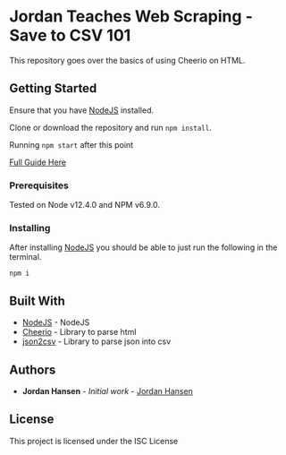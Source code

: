 # Jordan Teaches Web Scraping - Save to CSV 101

This repository goes over the basics of using Cheerio on HTML.

## Getting Started

Ensure that you have [NodeJS](https://nodejs.org/en/) installed.

Clone or download the repository and run `npm install`. 

Running `npm start` after this point

[Full Guide Here](https://javascriptwebscrapingguy.com/save-to-csv-jordan-teaches-web-scraping)

### Prerequisites

Tested on Node v12.4.0 and NPM v6.9.0.

### Installing

After installing [NodeJS](https://nodejs.org/en/) you should be able to just run the following in the terminal.

```
npm i
```

## Built With

* [NodeJS](https://nodejs.org/en/) - NodeJS
* [Cheerio](https://github.com/cheeriojs/cheerio) - Library to parse html
* [json2csv](https://github.com/zemirco/json2csv) - Library to parse json into csv

## Authors

* **Jordan Hansen** - *Initial work* - [Jordan Hansen](https://github.com/aarmora)


## License

This project is licensed under the ISC License

